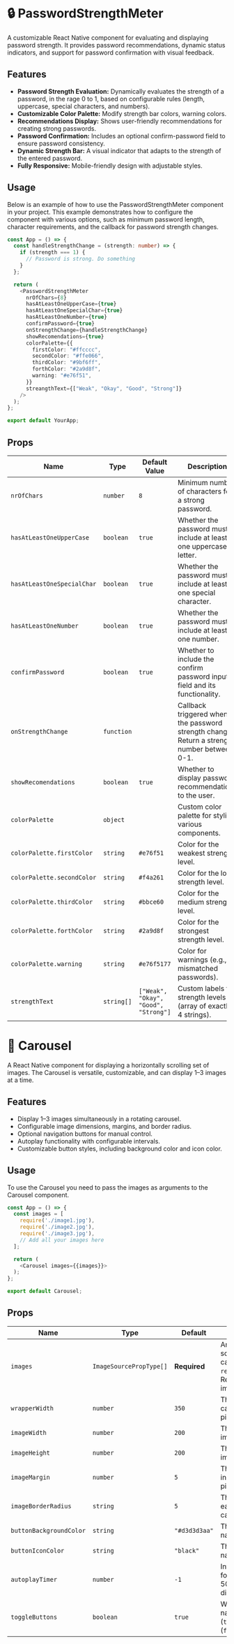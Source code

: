 # 🔒 PasswordStrengthMeter

A customizable React Native component for evaluating and displaying password strength. It provides password recommendations, dynamic status indicators, and support for password confirmation with visual feedback.

## Features

- **Password Strength Evaluation:** Dynamically evaluates the strength of a password, in the rage 0 to 1, based on configurable rules (length, uppercase, special characters, and numbers).
- **Customizable Color Palette:** Modify strength bar colors, warning colors.
- **Recommendations Display:** Shows user-friendly recommendations for creating strong passwords.
- **Password Confirmation:** Includes an optional confirm-password field to ensure password consistency.
- **Dynamic Strength Bar:** A visual indicator that adapts to the strength of the entered password.
- **Fully Responsive:** Mobile-friendly design with adjustable styles.

## Usage

Below is an example of how to use the PasswordStrengthMeter component in your project. This example demonstrates how to configure the component with various options, such as minimum password length, character requirements, and the callback for password strength changes.

```typescript
const App = () => {
  const handleStrengthChange = (strength: number) => {
    if (strength === 1) {
      // Password is strong. Do something
    }
  };

  return (
    <PasswordStrengthMeter
      nrOfChars={8}
      hasAtLeastOneUpperCase={true}
      hasAtLeastOneSpecialChar={true}
      hasAtLeastOneNumber={true}
      confirmPassword={true}
      onStrengthChange={handleStrengthChange}
      showRecomendations={true}
      colorPalette={{
        firstColor: "#ffcccc",
        secondColor: "#ffe066",
        thirdColor: "#9bf6ff",
        forthColor: "#2a9d8f",
        warning: "#e76f51",
      }}
      streangthText={["Weak", "Okay", "Good", "Strong"]}
    />
  );
};

export default YourApp;
```

## Props

| Name                       | Type       | Default Value                        | Description                                                                                  | Optional |
| -------------------------- | ---------- | ------------------------------------ | -------------------------------------------------------------------------------------------- | -------- |
| `nrOfChars`                | `number`   | `8`                                  | Minimum number of characters for a strong password.                                          | Yes      |
| `hasAtLeastOneUpperCase`   | `boolean`  | `true`                               | Whether the password must include at least one uppercase letter.                             | Yes      |
| `hasAtLeastOneSpecialChar` | `boolean`  | `true`                               | Whether the password must include at least one special character.                            | Yes      |
| `hasAtLeastOneNumber`      | `boolean`  | `true`                               | Whether the password must include at least one number.                                       | Yes      |
| `confirmPassword`          | `boolean`  | `true`                               | Whether to include the confirm password input field and its functionality.                   | Yes      |
| `onStrengthChange`         | `function` |                                      | Callback triggered when the password strength changes. Return a strength number between 0-1. | Yes      |
| `showRecomendations`       | `boolean`  | `true`                               | Whether to display password recommendations to the user.                                     | Yes      |
| `colorPalette`             | `object`   |                                      | Custom color palette for styling various components.                                         | Yes      |
| `colorPalette.firstColor`  | `string`   | `#e76f51`                            | Color for the weakest strength level.                                                        | Yes      |
| `colorPalette.secondColor` | `string`   | `#f4a261`                            | Color for the low strength level.                                                            | Yes      |
| `colorPalette.thirdColor`  | `string`   | `#bbce60`                            | Color for the medium strength level.                                                         | Yes      |
| `colorPalette.forthColor`  | `string`   | `#2a9d8f`                            | Color for the strongest strength level.                                                      | Yes      |
| `colorPalette.warning`     | `string`   | `#e76f5177`                          | Color for warnings (e.g., mismatched passwords).                                             | Yes      |
| `strengthText`             | `string[]` | `["Weak", "Okay", "Good", "Strong"]` | Custom labels for strength levels (array of exactly 4 strings).                              | Yes      |

# 🎠 Carousel

A React Native component for displaying a horizontally scrolling set of images. The Carousel is versatile, customizable, and can display 1–3 images at a time.

## Features

- Display 1–3 images simultaneously in a rotating carousel.
- Configurable image dimensions, margins, and border radius.
- Optional navigation buttons for manual control.
- Autoplay functionality with configurable intervals.
- Customizable button styles, including background color and icon color.

## Usage

To use the Carousel you need to pass the images as arguments to the Carousel component.

```typescript
const App = () => {
  const images = [
    require('./image1.jpg'),
    require('./image2.jpg'),
    require('./image3.jpg'),
    // Add all your images here
  ];

  return (
    <Carousel images={{images}}>
  );
};

export default Carousel;
```

## Props

| Name                    | Type                    | Default       | Description                                                                                                                     | Optional |
| ----------------------- | ----------------------- | ------------- | ------------------------------------------------------------------------------------------------------------------------------- | -------- |
| `images`                | `ImageSourcePropType[]` | **Required**  | An array of image sources to display in the carousel (e.g., `require('./image.png')`) Requires at least two images to function. | No       |
| `wrapperWidth`          | `number`                | `350`         | The width of the carousel wrapper in pixels.                                                                                    | Yes      |
| `imageWidth`            | `number`                | `200`         | The width of each image in pixels.                                                                                              | Yes      |
| `imageHeight`           | `number`                | `200`         | The height of each image in pixels.                                                                                             | Yes      |
| `imageMargin`           | `number`                | `5`           | The margin between individual images in pixels.                                                                                 | Yes      |
| `imageBorderRadius`     | `string`                | `5`           | The border radius for each image in the carousel.                                                                               | Yes      |
| `buttonBackgroundColor` | `string`                | `"#d3d3d3aa"` | The background color of navigation buttons.                                                                                     | Yes      |
| `buttonIconColor`       | `string`                | `"black"`     | The color of the navigation button icons.                                                                                       | Yes      |
| `autoplayTimer`         | `number`                | `-1`          | Interval in milliseconds for autoplay (min: 500ms). Set to `-1` to disable autoplay.                                            | Yes      |
| `toggleButtons`         | `boolean`               | `true`        | Whether to show navigation buttons (`true`) or hide them (`false`).                                                             | Yes      |
